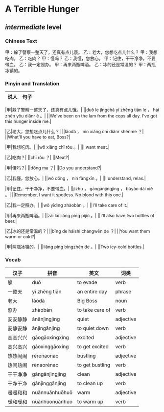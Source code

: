 # A Terrible Hunger
## *intermediate* level

### Chinese Text
甲：躲了警察一整天了，还真有点儿饿。
乙：老大，您想吃点儿什么？
甲：我想吃肉。
乙：吃肉？
甲：懂吗？
乙：我懂，您放心。
甲：记住，干干净净，不要带血。
乙：我一定照办。
甲：再来两瓶啤酒。
乙：冰的还是常温的？
甲：两瓶冰镇的。

### Pinyin and Translation
|说人|句子|
|----|----|

|甲|躲了警察一整天了，还真有点儿饿。|
||duǒ le jǐngchá yī zhěng tiān le ， hái zhēn yǒu diǎnr è 。|
||We've been on the lam from the cops all day. I've got this hunger inside me.|

|乙|老大，您想吃点儿什么？|
||lǎodà ， nín xiǎng chī diǎnr shénme ？|
||What'll you have to eat, Boss?|

|甲|我想吃肉。|
||wǒ xiǎng chī ròu 。|
||I want meat.|

|乙|吃肉？|
||chī ròu ？|
||Meat?|

|甲|懂吗？|
||dǒng ma ？|
||Do you understand?|

|乙|我懂，您放心。|
||wǒ dǒng ， nín fàngxīn 。|
||I understand, relax.|

|甲|记住，干干净净，不要带血。|
||jìzhu ， gāngānjìngjìng ， bùyào dài xiě 。|
||Remember, I want it spotless. No blood with this one.|

|乙|我一定照办。|
||wǒ yīdìng zhàobàn 。|
||I'll take care of it.|

|甲|再来两瓶啤酒。|
||zài lái liǎng píng píjiǔ 。|
||I'll also have two bottles of beer.|

|乙|冰的还是常温的？|
||bīng de háishi chángwēn de ？|
||You want them warm or cold?|

|甲|两瓶冰镇的。|
||liǎng píng bīngzhèn de 。|
||Two icy-cold bottles.|
### Vocab
|汉子|拼音|英文|词类|
|----|----|----|----|
|躲|duǒ|to evade|verb|
|一整天|yī zhěng tiān|an entire day|phrase|
|老大|lǎodà|Big Boss|noun|
|照办|zhàobàn|to take care of|verb|
|安安静静|ānānjìngjìng|quiet|adjective|
|安静安静|ānjingānjing|to quiet down|verb|
|高高兴兴|gāogāoxìngxìng|excited|adjective|
|高兴高兴|gāoxinggāoxing|to get excited|verb|
|热热闹闹|rèrenāonāo|bustling|adjective|
|热闹热闹|rènaorènao|to get bustling|verb|
|干干净净|gāngānjìngjìng|clean|adjective|
|干净干净|gānjinggānjing|to clean up|verb|
|暖暖和和|nuǎnnuǎnhuōhuō|warm|adjective|
|暖和暖和|nuǎnhuonuǎnhuo|to warm up|verb|